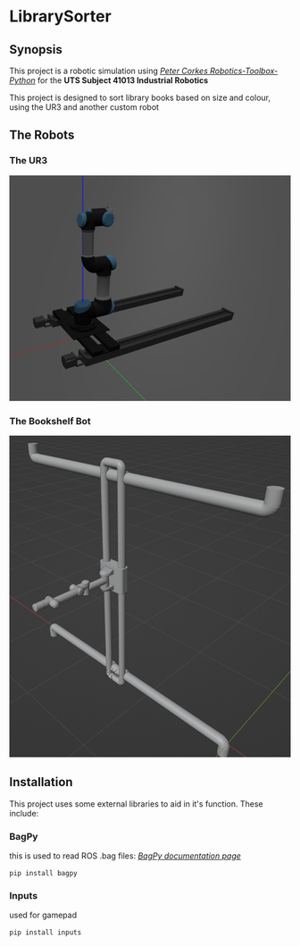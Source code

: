 # LibrarySorter

## Synopsis

This project is a robotic simulation using *[Peter Corkes Robotics-Toolbox-Python](https://github.com/petercorke/robotics-toolbox-python "Robotics Toolbox")* for the **UTS Subject 41013 Industrial Robotics**

This project is designed to sort library books based on size and colour, using the UR3 and another custom robot

## The Robots

### The UR3

![image of the LinearUR3](/Docs/Figs/LinearUR3.png "LinearUR3")

### The Bookshelf Bot

![image of the bookshelf robot](/Docs/Figs/Bookshelf_bot.png "Bookshelf Bot")

## Installation

This project uses some external libraries to aid in it's function. These include:

### BagPy

this is used to read ROS .bag files: *[BagPy documentation page](https://pypi.org/project/bagpy/)*

```shell script
pip install bagpy
```

### Inputs

used for gamepad

```shell script
pip install inputs
```
